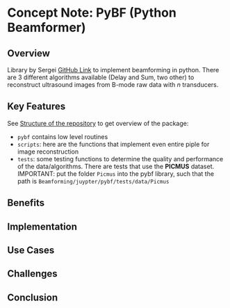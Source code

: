 # Concept Note: PyBF (Python Beamformer)

## Overview
<!-- Provide a brief overview of the concept, highlighting its purpose and significance.-->
Library by Sergei [GitHub Link](https://github.com/Sergio5714/pybf/tree/master) to implement beamforming in python. There are 3 different algorithms available (Delay and Sum, two other) to reconstruct ultrasound images from B-mode raw data with $n$ transducers. 

## Key Features
<!-- Enumerate the key features or characteristics of the concept.-->

See [Structure of the repository](https://github.com/Sergio5714/pybf/tree/master#structure-of-the-repository) to get overview of the package:
- `pybf` contains low level routines
- `scripts`: here are the functions that implement even entire piple for image reconstruction
- `tests`: some testing functions to determine the quality and performance of the data/algorithms. There are tests that use the **PICMUS** dataset. IMPORTANT: put the folder `Picmus` into the pybf library, such that the path is `Beamforming/juypter/pybf/tests/data/Picmus`

## Benefits
<!-- Describe the potential benefits or advantages of implementing the concept.-->

## Implementation
<!-- Outline the steps or process required to implement the concept.-->

## Use Cases
<!-- Provide examples or scenarios where the concept can be applied.-->

## Challenges
<!-- Identify any potential challenges or obstacles that may arise during the implementation of the concept.-->

## Conclusion
<!-- Summarize the concept and its potential impact, emphasizing its value and relevance.-->